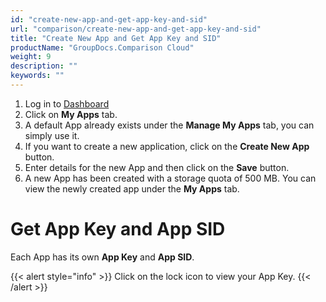 ```yaml
---
id: "create-new-app-and-get-app-key-and-sid"
url: "comparison/create-new-app-and-get-app-key-and-sid"
title: "Create New App and Get App Key and SID"
productName: "GroupDocs.Comparison Cloud"
weight: 9
description: ""
keywords: ""
---
```

1. Log in to [Dashboard](https://dashboard.groupdocs.cloud/#/)
2. Click on **My Apps** tab.
3. A default App already exists under the **Manage My Apps** tab, you can simply use it.
4. If you want to create a new application, click on the **Create New App** button.
5. Enter details for the new App and then click on the **Save** button.
6. A new App has been created with a storage quota of 500 MB. You can view the newly created app under the **My Apps** tab.

# Get App Key and App SID #

Each App has its own **App Key** and **App SID**.

{{< alert style="info" >}}
Click on the lock icon to view your App Key.
{{< /alert >}}
